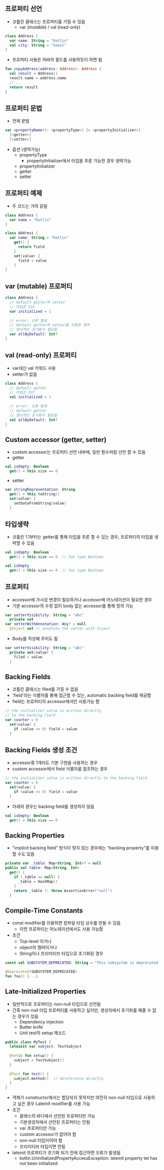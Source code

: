 ## 프로퍼티 선언
- 코틀린 클래스는 프로퍼티를 가질 수 있음
  * var (mutable) / val (read-only)
```Kotlin
class Address {
  var name: String = "Kotlin"
  val city: String = "Seoul"
}
```
- 프로퍼티 사용은 자바의 필드를 사용하듯이 하면 됨
```Kotlin
fun copyAddress(address: Address): Address {
  val result = Address()
  result.name = address.name
  // ...
  return result
}
```

## 프로퍼티 문법
- 전체 문법
```kotlin
var <propertyName>[: <propertyType>] [= <propertyInitializer>]
  [<getter>]
  [<setter>]
```
- 옵션 (생략가능)
  * propertyType
    - propertyInitializer에서 타입을 추론 가능한 경우 생략가능
  * propertyInitializer
  * getter
  * setter

## 프로퍼티 예제
- 두 코드는 거의 같음
```kotlin
class Address {
  var name = "Kotlin"
}
```
```kotlin
class Address {
  var name: String = "Kotlin"
    get() {
      return field
    }
    set(value) {
      field = value
    }
}
```

## var (mutable) 프로퍼티
```kotlin
class Address {
  // default getter와 setter
  // 타입은 Int
  var initialized = 1
  
  // error: 오류 발생
  // default getter와 setter를 사용한 경우
  // 명시적인 초기화가 필요함
  var allByDefault: Int?
}
```

## val (read-only) 프로퍼티
- var대신 val 키워드 사용
- setter가 없음
```kotlin
class Address {
  // default getter
  // 타입은 Int
  val initialized = 1
  
  // error: 오류 발생
  // default getter
  // 명시적인 초기화가 필요함
  val allByDefault: Int?
}
```

## Custom accessor (getter, setter)
- custom accessor는 프로퍼티 선언 내부에, 일반 함수처럼 선언 할 수 있음
- getter
```kotlin
val isEmpty: Boolean
  get() = this.size == 0
```
- setter
```kotlin
var stringRepresentation: String
  get() = this.toString()
  set(value) {
    setDataFromString(value)
  }
```

## 타입생략
- 코틀린 1.1부터는 getter를 통해 타입을 추론 할 수 있는 경우, 프로퍼티의 타입을 생략할 수 있음
```kotlin
val isEmpty: Boolean
  get() = this.size == 0  // has type Boolean
```
```kotlin
val isEmpty
  get() = this.size == 0  // has type Boolean
```

## 프로퍼티
- accessor에 가시성 변경이 필요하거나 accessor에 어노테이션이 필요한 경우
- 기본 accessor의 수정 없이 body 없는 accessor를 통해 정의 가능
```kotlin
var setterVisibility: String = "abc"
  private set
var setterWithAnnotation: Any? = null
  @Inject set // annotate the setter with Inject
```
- Body를 작성해 주어도 됨
```kotlin
var setterVisibility: String = "abc"
  private set(value) {
    filed = value
  }
```

## Backing Fields
- 코틀린 클래스는 filed를 가질 수 없음
- 'field'라는 식별자를 통해 접근할 수 있는, automatic backing field를 제공함
- field는 프로퍼티의 accessor에서만 사용가능 함
```kotlin
// the initializer value is written directly
// to the backing field
var counter = 0
  set(value) {
    if (value >= 0) field = value
  }
```

## Backing Fields 생성 조건
- accessor중 1개라도 기본 구현을 사용하는 경우
- custom accessor에서 field 식별자를 참조하는 경우
```kotlin
// the initializer value is written directly to the backing field
var counter = 0
  set(value) {
    if (value >= 0) field = value
  }
```
- 아래의 경우는 backing field를 생성하지 않음
```kotlin
val isEmpty: Boolean
  get() = this.size == 0
```

## Backing Properties
- "implicit backing field" 방식이 맞지 않는 경우에는 "backing property"를 이용할 수도 있음
```kotlin
private var _table: Map<String, Int>? = null
public val table: Map<String, Int>
  get() {
    if (_table == null) {
      _table = HashMap()
    }
    return _table ?: throw AssertionError("null")
  }
```

## Compile-Time Constants
- const modifier를 이용하면 컴파일 타임 상수를 만들 수 있음
  * 이런 프로퍼티는 어노테이션에서도 사용 가능함
- 조건
  * Top-level 이거나
  * object의 멤버이거나
  * String이나 프리미티브 타입으로 초기화된 경우
```kotlin
const val SUBSYSTEM_DEPRECATED: String = "This subsystem is deprecated"

@Deprecated(SUBSYSTEM_DEPRECATED)
fun foo() {...}
```

## Late-Initialized Properties
- 일반적으로 프로퍼티는 non-null 타입으로 선언됨
- 간혹 non-null 타입 프로퍼티를 사용하고 싶지만, 생성자에서 초기화를 해줄 수 없는 경우가 있음
  * Dependency injection
  * Butter knife
  * Unit test의 setup 메소드
```kotlin
public class MyTest {
  lateinit var subject: TestSubject
  
  @SetUp fun setup() {
    subject = TestSubject()
  }
  
  @Test fun test() {
    subject.method()  // dereference directly
  }
}
```
- 객체가 constructor에서는 할당되지 못하지만 여전히 non-null 타입으로 사용하고 싶은 경우 Lateinit modifier를 사용 가능
- 조건
  * 클래스의 바디에서 선언된 프로퍼티만 가능
  * 기본생성자에서 선언된 프로퍼티는 안됨
  * var 프로퍼티만 가능
  * custom accessor가 없어야 함
  * non-null 타입이어야 함
  * 프리미티브 타입이면 안됨
- lateinit 프로퍼티가 초기화 되기 전에 접근하면 오류가 발생됨
  * kotlin.UninitializedPropertyAccessException: lateinit property tet has not been initialized

